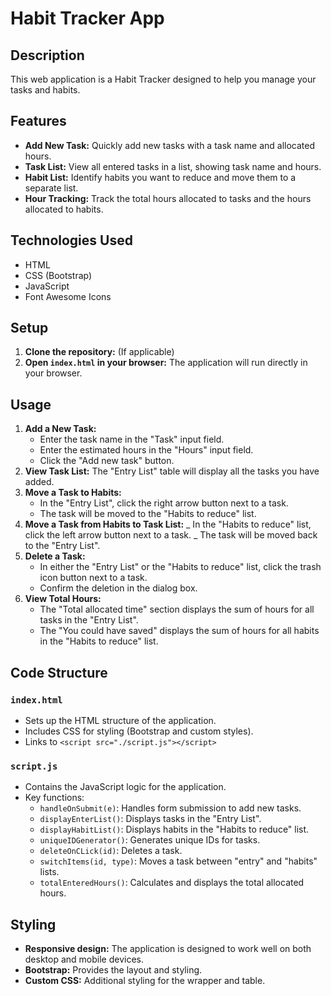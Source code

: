 # Habit Tracker App

## Description

This web application is a Habit Tracker designed to help you manage your tasks and habits.

## Features

- **Add New Task:** Quickly add new tasks with a task name and allocated hours.
- **Task List:** View all entered tasks in a list, showing task name and hours.
- **Habit List:** Identify habits you want to reduce and move them to a separate list.
- **Hour Tracking:** Track the total hours allocated to tasks and the hours allocated to habits.

## Technologies Used

- HTML
- CSS (Bootstrap)
- JavaScript
- Font Awesome Icons

## Setup

1.  **Clone the repository:** (If applicable)
2.  **Open `index.html` in your browser:** The application will run directly in your browser.

## Usage

1.  **Add a New Task:**
    - Enter the task name in the "Task" input field.
    - Enter the estimated hours in the "Hours" input field.
    - Click the "Add new task" button.
2.  **View Task List:** The "Entry List" table will display all the tasks you have added.
3.  **Move a Task to Habits:**
    - In the "Entry List", click the right arrow button next to a task.
    - The task will be moved to the "Habits to reduce" list.
4.  **Move a Task from Habits to Task List:**
    _ In the "Habits to reduce" list, click the left arrow button next to a task.
    _ The task will be moved back to the "Entry List".
5.  **Delete a Task:**
    - In either the "Entry List" or the "Habits to reduce" list, click the trash icon button next to a task.
    - Confirm the deletion in the dialog box.
6.  **View Total Hours:**
    - The "Total allocated time" section displays the sum of hours for all tasks in the "Entry List".
    - The "You could have saved" displays the sum of hours for all habits in the "Habits to reduce" list.

## Code Structure

### `index.html`

- Sets up the HTML structure of the application.
- Includes CSS for styling (Bootstrap and custom styles).
- Links to `<script src="./script.js"></script>`

### `script.js`

- Contains the JavaScript logic for the application.
- Key functions:
  - `handleOnSubmit(e)`: Handles form submission to add new tasks.
  - `displayEnterList()`: Displays tasks in the "Entry List".
  - `displayHabitList()`: Displays habits in the "Habits to reduce" list.
  - `uniqueIDGenerator()`: Generates unique IDs for tasks.
  - `deleteOnCLick(id)`: Deletes a task.
  - `switchItems(id, type)`: Moves a task between "entry" and "habits" lists.
  - `totalEnteredHours()`: Calculates and displays the total allocated hours.

## Styling

- **Responsive design:** The application is designed to work well on both desktop and mobile devices.
- **Bootstrap:** Provides the layout and styling.
- **Custom CSS:** Additional styling for the wrapper and table.
